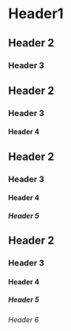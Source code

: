 # Header1
## Header 2
### Header 3
## Header 2
### Header 3
#### Header 4
## Header 2
### Header 3
#### Header 4
##### Header 5
## Header 2
### Header 3
#### Header 4
##### Header 5
###### Header 6
